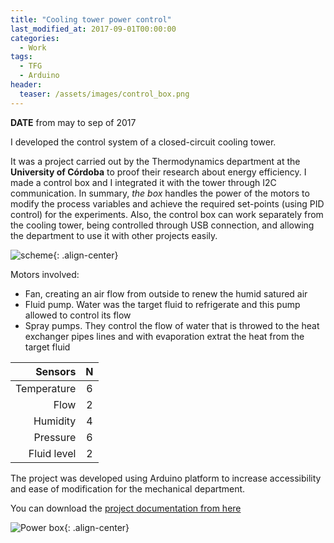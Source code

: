 ```yaml
---
title: "Cooling tower power control"
last_modified_at: 2017-09-01T00:00:00
categories:
  - Work
tags:
  - TFG
  - Arduino
header:
  teaser: /assets/images/control_box.png
---
```


**DATE** from may to sep of 2017

I developed the control system of a closed-circuit cooling tower. 

It was a project carried out by the Thermodynamics department at the **University of Córdoba** to proof their research about energy efficiency. I made a control box and I integrated it with the tower through I2C communication. In summary, _the box_ handles the power of the motors to modify the process variables and achieve the required set-points (using PID control) for the experiments. Also, the control box can work separately from the cooling tower, being controlled through USB connection, and allowing the department to use it with other projects easily.

![scheme](/resumee/assets/images/tfg_esquema.jpg){: .align-center}

Motors involved: 
- Fan, creating an air flow from outside to renew the humid satured air 
- Fluid pump. Water was the target fluid to refrigerate and this pump allowed to control its flow
- Spray pumps. They control the flow of water that is throwed to the heat exchanger pipes lines and with evaporation extrat the heat from the target fluid

| Sensors     | N |
| -----------:|:-:|
| Temperature | 6 | 
| Flow        | 2 |
| Humidity    | 4 |
| Pressure    | 6 |
| Fluid level | 2 |

The project was developed using Arduino platform to increase accessibility and ease of modification for the mechanical department.

You can download the [project documentation from here](assets/downloads/TFG_F_Luque.pdf)

![Power box](/resumee/assets/images/control_box.png){: .align-center}